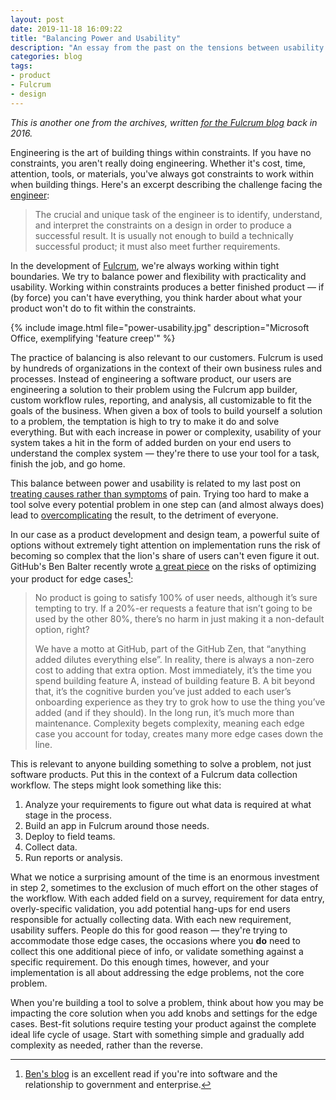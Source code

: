 ```yaml
---
layout: post
date: 2019-11-18 16:09:22
title: "Balancing Power and Usability"
description: "An essay from the past on the tensions between usability and complexity for power users."
categories: blog
tags:
- product
- Fulcrum
- design
---
```


_This is another one from the archives, written [for the Fulcrum blog](https://www.fulcrumapp.com/blog/balancing-power-vs-usability/ "Balancing Power with Usability") back in 2016._

Engineering is the art of building things within constraints. If you have no constraints, you aren't really doing engineering. Whether it's cost, time, attention, tools, or materials, you've always got constraints to work within when building things. Here's an excerpt describing the challenge facing the [engineer](https://en.wikipedia.org/wiki/Engineering "Engineering"):

> The crucial and unique task of the engineer is to identify, understand, and interpret the constraints on a design in order to produce a successful result. It is usually not enough to build a technically successful product; it must also meet further requirements.

In the development of [Fulcrum](https://www.fulcrumapp.com/ "Fulcrum"), we're always working within tight boundaries. We try to balance power and flexibility with practicality and usability. Working within constraints produces a better finished product — if (by force) you can't have everything, you think harder about what your product won't do to fit within the constraints.

<!-- more -->

{% include image.html file="power-usability.jpg" description="Microsoft Office, exemplifying 'feature creep'" %}

The practice of balancing is also relevant to our customers. Fulcrum is used by hundreds of organizations in the context of their own business rules and processes. Instead of engineering a software product, our users are engineering a solution to their problem using the Fulcrum app builder, custom workflow rules, reporting, and analysis, all customizable to fit the goals of the business. When given a box of tools to build yourself a solution to a problem, the temptation is high to try to make it do and solve everything. But with each increase in power or complexity, usability of your system takes a hit in the form of added burden on your end users to understand the complex system &mdash; they're there to use your tool for a task, finish the job, and go home.

This balance between power and usability is related to my last post on [treating causes rather than symptoms](https://www.fulcrumapp.com/blog/understanding-pain-in-business-workflow/ "Understanding Pain in Business Workflow") of pain. Trying too hard to make a tool solve every potential problem in one step can (and almost always does) lead to [overcomplicating](https://en.wikipedia.org/wiki/Overengineering "Overengineering") the result, to the detriment of everyone.

In our case as a product development and design team, a powerful suite of options without extremely tight attention on implementation runs the risk of becoming so complex that the lion's share of users can't even figure it out. GitHub's Ben Balter recently wrote [a great piece](http://ben.balter.com/2016/03/08/optimizing-for-power-users-and-edge-cases/ "Optimizing for Power Users and Edge Cases") on the risks of optimizing your product for edge cases[^benbalter]:

> No product is going to satisfy 100% of user needs, although it’s sure tempting to try. If a 20%-er requests a feature
> that isn’t going to be used by the other 80%, there’s no harm in just making it a non-default option, right?
>
> We have a motto at GitHub, part of the GitHub Zen, that “anything added dilutes everything else”. In reality, there is
> always a non-zero cost to adding that extra option. Most immediately, it’s the time you spend building feature A,
> instead of building feature B. A bit beyond that, it’s the cognitive burden you’ve just added to each user’s
> onboarding experience as they try to grok how to use the thing you’ve added (and if they should). In the long run,
> it’s much more than maintenance. Complexity begets complexity, meaning each edge case you account for today, creates
> many more edge cases down the line.

This is relevant to anyone building something to solve a problem, not just software products. Put this in the context of a Fulcrum data collection workflow. The steps might look something like this:

1. Analyze your requirements to figure out what data is required at what stage in the process.
2. Build an app in Fulcrum around those needs.
3. Deploy to field teams.
4. Collect data.
5. Run reports or analysis.

What we notice a surprising amount of the time is an enormous investment in step 2, sometimes to the exclusion of much effort on the other stages of the workflow. With each added field on a survey, requirement for data entry, overly-specific validation, you add potential hang-ups for end users responsible for actually collecting data. With each new requirement, usability suffers. People do this for good reason — they're trying to accommodate those edge cases, the occasions where you **do** need to collect this one additional piece of info, or validate something against a specific requirement. Do this enough times, however, and your implementation is all about addressing the edge problems, not the core problem.

When you're building a tool to solve a problem, think about how you may be impacting the core solution when you add knobs and settings for the edge cases. Best-fit solutions require testing your product against the complete ideal life cycle of usage. Start with something simple and gradually add complexity as needed, rather than the reverse.

[^benbalter]: [Ben's blog](http://ben.balter.com/ "Ben Balter") is an excellent read if you're into software and the relationship to government and enterprise.
